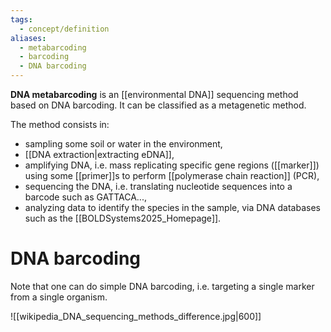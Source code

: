 ```yaml
---
tags:
  - concept/definition
aliases:
  - metabarcoding
  - barcoding
  - DNA barcoding
---
```

**DNA metabarcoding** is an [[environmental DNA]] sequencing method based on DNA barcoding. It can be classified as a metagenetic method.

The method consists in:
- sampling some soil or water in the environment,
- [[DNA extraction|extracting eDNA]],
- amplifying DNA, i.e. mass replicating specific gene regions ([[marker]]) using some [[primer]]s to perform [[polymerase chain reaction]] (PCR),
- sequencing the DNA, i.e. translating nucleotide sequences into a barcode such as GATTACA...,
- analyzing data to identify the species in the sample, via DNA databases such as the [[BOLDSystems2025_Homepage]].

# DNA barcoding
Note that one can do simple DNA barcoding, i.e. targeting a single marker from a single organism.

![[wikipedia_DNA_sequencing_methods_difference.jpg|600]]